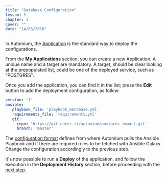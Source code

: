 ```yaml
---
title: "Database Configuration"
lesson: 5
chapter: 1
cover: ""
date: "14/03/2018"
---
```


In Automium, the [Application](/concepts/application) is the standard way to  deploy the configurations. 

From the **My Applications** section, you can create a new Application. A unique name and a target are mandatory.
A target, should be clear looking at the prepopulated list, could be one of the deployed service, such as "POSTGRES". 

Once you add the application, you can find it in the list; press the **Edit** button to add the deployment configuration, as follow:

```yaml
version: '1'
ansible:
   playbook_file: 'playbook_metabase.yml'
   requirements_file: 'requirements.yml'
   git:
     repo: 'https://git.enter.it/automium/postgres-import.git'
     branch: 'master'
```

The [configuration format](/concepts/application) defines from where Automium pulls the Ansible Playbook and if there are required roles to be fetched with Ansible Galaxy. Change the configuration accordingly to the previous step.

It's now possible to run a **Deploy** of the application, and follow the execution in the **Deployment History** section, before proceeding with the [next step](setup-kubernetes).